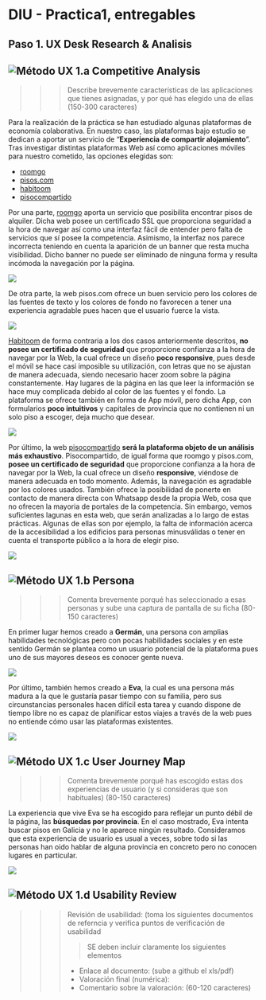 # DIU - Practica1, entregables

## Paso 1. UX Desk Research & Analisis 

![Método UX](../img/Competitive.png) 1.a Competitive Analysis
-----

>>> Describe brevemente características de las aplicaciones que tienes asignadas, y por qué has elegido una de ellas (150-300 caracteres)

Para la realización de la práctica se han estudiado algunas plataformas de economía colaborativa. En nuestro caso, las plataformas bajo estudio se dedican a aportar un servicio de “**Experiencia de compartir alojamiento**”. Tras investigar distintas plataformas Web así como aplicaciones móviles para nuestro cometido, las opciones elegidas son:


+ [roomgo](https://www.roomgo.es) 
+ [pisos.com](https://www.pisos.com) 
+ [habitoom](http://es.habitoom.com)
+ [pisocompartido](https://www.pisocompartido.com)

>
Por una parte, [roomgo](https://www.roomgo.es)  aporta un servicio que posibilita encontrar pisos de alquiler. Dicha web posee un certificado SSL que proporciona seguridad a la hora de navegar así como una interfaz fácil de entender pero falta de servicios que sí posee la competencia. Asimismo, la interfaz nos parece incorrecta teniendo en cuenta la aparición de un banner que resta mucha visibilidad. Dicho banner no puede ser eliminado de ninguna forma y resulta incómoda la navegación por la página.

![](https://github.com/sergiovp/DIU/blob/master/P1/images/bannerincomodo.png)

>
De otra parte, la web pisos.com ofrece un buen servicio pero los colores de las fuentes de texto y los colores de fondo no favorecen a tener una experiencia agradable pues hacen que el usuario fuerce la vista.

![](https://github.com/sergiovp/DIU/blob/master/P1/images/pisos.png)

>
[Habitoom](http://es.habitoom.com) de forma contraria a los dos casos anteriormente descritos, **no posee un certificado de seguridad** que proporcione confianza a la hora de navegar por la Web, la cual ofrece un diseño **poco responsive**, pues desde el móvil se hace casi imposible su utilización, con letras que no se ajustan de manera adecuada, siendo necesario hacer zoom sobre la página constantemente. Hay lugares de la página en las que leer la información se hace muy complicada debido al color de las fuentes y el fondo.
La plataforma se ofrece también en forma de App móvil, pero dicha App, con formularios **poco intuitivos** y capitales de provincia que no contienen ni un solo piso a escoger, deja mucho que desear.

![](https://github.com/sergiovp/DIU/blob/master/P1/images/IMG_0609.jpg)

>
Por último, la web  [pisocompartido](https://www.pisocompartido.com)  **será la plataforma objeto de un análisis más exhaustivo**. Pisocompartido, de igual forma  que roomgo y pisos.com, **posee un certificado de seguridad** que proporcione confianza a la hora de navegar por la Web, la cual ofrece un diseño **responsive**, viéndose de manera adecuada en todo momento. Además, la navegación es agradable por los colores usados. También ofrece la posibilidad de ponerte en contacto de manera directa con Whatsapp desde la propia Web, cosa que no ofrecen la mayoria de portales de la competencia. Sin embargo, vemos suficientes lagunas en esta web, que serán analizadas a lo largo de estas prácticas. Algunas de ellas son por ejemplo, la falta de información acerca de la accesibilidad a los edificios para personas minusválidas o tener en cuenta el transporte público a la hora de elegir piso.

![](https://github.com/sergiovp/DIU/blob/master/P1/images/pisocompartido.png)

![Método UX](../img/Persona.png) 1.b Persona
-----

>>> Comenta brevemente porqué has seleccionado a esas personas y sube una captura de pantalla de su ficha  (80-150 caracteres)


En primer lugar hemos creado a **Germán**, una persona con amplias habilidades tecnológicas pero con pocas habilidades sociales y en este sentido Germán se plantea como un usuario potencial de la plataforma pues uno de sus mayores deseos es conocer gente nueva.

![](https://github.com/sergiovp/DIU/blob/master/P1/images/german.png)

Por último, también hemos creado a **Eva**, la cual es una persona más madura a la que le gustaría pasar tiempo con su familia, pero sus circunstancias personales hacen difícil esta tarea y cuando dispone de tiempo libre no es capaz de planificar estos viajes a través de la web pues no entiende cómo usar las plataformas existentes.

![](https://github.com/sergiovp/DIU/blob/master/P1/images/bio_eva.png)



![Método UX](../img/JourneyMap.png) 1.c User Journey Map
----


>>> Comenta brevemente porqué has escogido estas dos experiencias de usuario (y si consideras que son habituales) (80-150 caracteres) 


La experiencia que vive Eva se ha escogido para reflejar un punto débil de la página, las **búsquedas por provincia**. En el caso mostrado, Eva intenta buscar pisos en Galicia y no le aparece ningún resultado. Consideramos que esta experiencia de usuario es usual a veces, sobre todo si las personas han oido hablar de alguna provincia en concreto pero no conocen lugares en particular.

![](https://github.com/sergiovp/DIU/blob/master/P1/images/journey_eva.jpg)


![Método UX](../img/usabilityReview.png) 1.d Usability Review
----
>>>  Revisión de usabilidad: (toma los siguientes documentos de referncia y verifica puntos de verificación de  usabilidad
>>>> SE deben incluir claramente los siguientes elementos
>>> - Enlace al documento:  (sube a github el xls/pdf) 
>>> - Valoración final (numérica): 
>>> - Comentario sobre la valoración:  (60-120 caracteres)

